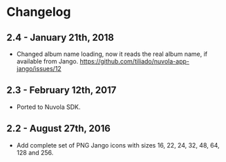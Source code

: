 Changelog
=========

2.4 - January 21th, 2018
-------------------------

  * Changed album name loading, now it reads the real album name, if available from Jango.
    https://github.com/tiliado/nuvola-app-jango/issues/12

2.3 - February 12th, 2017
-------------------------

  * Ported to Nuvola SDK.
  
2.2 - August 27th, 2016
-----------------------

  * Add complete set of PNG Jango icons with sizes 16, 22, 24, 32, 48, 64, 128 and 256.

